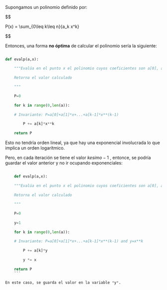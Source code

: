
Supongamos un polinomio definido por: 

$$

P(x) = \sum_{0\leq k\leq n}{a_k x^k}

$$

Entonces, una forma **no óptima** de calcular el polinomio sería la siguiente: 

```Python 

def evalp(a,x):

	"""Evalúa en el punto x el polinomio cuyos coeficientes son a[0], a[1],...
	
	Retorna el valor calculado
	
	"""
	
	P=0
	
	for k in range(0,len(a)):
	
	# Invariante: P=a[0]+a[1]*x+...+a[k-1]*x**(k-1)
	
		P += a[k]*x**k
	
	return P
```

Esto no tendría orden lineal, ya que hay una exponencial involucrada lo que implica un orden logarítmico. 

Pero, en cada iteración se tiene el valor $kesimo - 1$ , entonce, se podría guardar el valor anterior y no ir ocupando exponenciales: 

```Python 

	def evalp(a,x):
	
	"""Evalúa en el punto x el polinomio cuyos coeficientes son a[0], a[1],...
	
	Retorna el valor calculado
	
	"""
	
	P=0
	
	y=1
	
	for k in range(0,len(a)):
	
	# Invariante: P=a[0]+a[1]*x+...+a[k-1]*x**(k-1) and y=x**k
	
		P += a[k]*y
	
		y *= x
	
	return P
	```

En este caso, se guarda el valor en la variable *y*. 